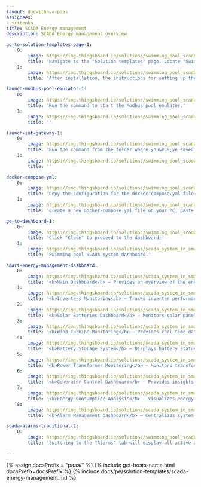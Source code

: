 ```yaml
---
layout: docwithnav-paas
assignees:
- stitenko
title: SCADA Energy management
description: SCADA Energy management overview

go-to-solution-templates-page-1:
    0:
        image: https://img.thingsboard.io/solutions/swimming_pool_scada_system/go-to-solution-templates-page-1-pe.png
        title: 'Navigate to the "Solution templates" page. Locate "Swimming Pool SCADA system" in your solution templates library. Click "Install" to begin the installation process;'
    1:
        image: https://img.thingsboard.io/solutions/swimming_pool_scada_system/solution-instruction-1-pe.png
        title: 'After installation, the instructions for setting up the solution will open.'

launch-modbus-pool-emulator-1:
    0:
        image: https://img.thingsboard.io/solutions/swimming_pool_scada_system/launch-modbus-pool-emulator-1-pe.png
        title: 'Run the command to start the Modbus pool emulator.'
    1:
        image: https://img.thingsboard.io/solutions/swimming_pool_scada_system/launch-modbus-pool-emulator-2-pe.png
        title: ''

launch-iot-gateway-1:
    0:
        image: https://img.thingsboard.io/solutions/swimming_pool_scada_system/launch-iot-gateway-1-pe.png
        title: 'Run the command from the folder where you&#39;ve saved the docker-compose.yml file to run the IoT Gateway:'
    1:
        image: https://img.thingsboard.io/solutions/swimming_pool_scada_system/launch-iot-gateway-2-pe.png
        title: ''

docker-compose-yml:
    0:
        image: https://img.thingsboard.io/solutions/swimming_pool_scada_system/solution-instruction-2-pe.png
        title: 'Copy the configuration for the docker-compose.yml file from the instructions;'
    1:
        image: https://img.thingsboard.io/solutions/swimming_pool_scada_system/docker-compose-yml.png
        title: 'Create a new docker-compose.yml file on your PC, paste the copied configuration into it, and save the file.'

go-to-dashboard-1:
    0:
        image: https://img.thingsboard.io/solutions/swimming_pool_scada_system/go-to-dashboard-1-pe.png
        title: 'Click "Close" to proceed to the dashboard;'
    1:
        image: https://img.thingsboard.io/solutions/scada_system_in_smart_energy_management/go-to-smart-energy-managemen-dashboard-2-pe.png
        title: 'Swimming pool SCADA system dashboard.'

smart-energy-management-dashboard:
    0:
        image: https://img.thingsboard.io/solutions/scada_system_in_smart_energy_management/smart-energy-management-dashboard-1-pe.png
        title: '<b>Main Dashboard</b> – Provides an overview of the energy system, displaying power sources, energy flow, and consumption in real time. It includes key parameters like power consumption, grid input, and battery charge levels, with interactive controls for managing energy sources.'
    1:
        image: https://img.thingsboard.io/solutions/scada_system_in_smart_energy_management/smart-energy-management-dashboard-2-pe.png
        title: '<b>Inverters Monitoring</b> – Tracks inverter performance and load distribution, showing voltage, current, and power output for each phase (L1, L2, L3). It includes real-time graphs and alerts for critical issues like overloads and overheating.'
    2:
        image: https://img.thingsboard.io/solutions/scada_system_in_smart_energy_management/smart-energy-management-dashboard-3-pe.png
        title: '<b>Solar Batteries Dashboard</b> – Monitors solar panel performance, displaying illumination levels, voltage, and power output. It also tracks historical data and alerts users to operational anomalies affecting solar power generation.'
    3:
        image: https://img.thingsboard.io/solutions/scada_system_in_smart_energy_management/smart-energy-management-dashboard-4-pe.png
        title: '<b>Wind Turbine Monitoring</b> – Provides real-time data on wind speed, rotor speed, and power output. It includes graphical trends and alerts for issues like excessive vibrations or high-speed fluctuations.'
    4:
        image: https://img.thingsboard.io/solutions/scada_system_in_smart_energy_management/smart-energy-management-dashboard-5-pe.png
        title: '<b>Battery Storage System</b> – Displays battery status, including charge level (SOC), cycle count, and voltage. Graphs show charge/discharge trends, temperature, and voltage, while alarms notify users of battery health concerns.'
    5:
        image: https://img.thingsboard.io/solutions/scada_system_in_smart_energy_management/smart-energy-management-dashboard-6-pe.png
        title: '<b>Power Transformer Monitoring</b> – Monitors transformer performance by tracking input/output voltage, current, and power frequency. It ensures stable grid integration and highlights warnings related to transformer operation.'
    6:
        image: https://img.thingsboard.io/solutions/scada_system_in_smart_energy_management/smart-energy-management-dashboard-7-pe.png
        title: '<b>Generator Control Dashboard</b> – Provides insights into generator operation, fuel levels, and power output. It tracks voltage, current, and oil temperature trends while managing operating hours and maintenance schedules.'
    7:
        image: https://img.thingsboard.io/solutions/scada_system_in_smart_energy_management/smart-energy-management-dashboard-8-pe.png
        title: '<b>Energy Consumption Analysis</b> – Visualizes energy usage trends over different timeframes, helping optimize efficiency. It includes graphs for power consumption, voltage, and frequency, with alarms for anomalies.'
    8:
        image: https://img.thingsboard.io/solutions/scada_system_in_smart_energy_management/smart-energy-management-dashboard-9-pe.png
        title: '<b>Alarm Management Dashboard</b> – Centralizes system alerts with timestamps, severity levels, and statuses. It helps operators quickly identify, acknowledge, and resolve critical issues.'

scada-alarms-traditional-2:
    0:
        image: https://img.thingsboard.io/solutions/swimming_pool_scada_system/scada-alarms-traditional-3.png
        title: 'Switching to the "Alarms" tab will display all active and cleared alarms in the system, organized by the originating device, and their respective alarm types and severities.'

---
```


{% assign docsPrefix = "paas/" %}
{% include get-hosts-name.html docsPrefix=docsPrefix %}
{% include docs/pe/solution-templates/scada-energy-management.md %}
